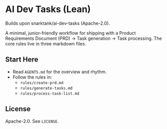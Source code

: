 # AI Dev Tasks (Lean)

Builds upon snarktank/ai-dev-tasks (Apache-2.0).

A minimal, junior-friendly workflow for shipping with a Product Requirements Document (PRD) → Task generation → Task processing. The core rules live in three markdown files.

## Start Here

- Read `AGENTS.md` for the overview and rhythm.
- Follow the rules in:
  - `rules/create-prd.md`
  - `rules/generate-tasks.md`
  - `rules/process-task-list.md`

## License

Apache-2.0. See `LICENSE`.
